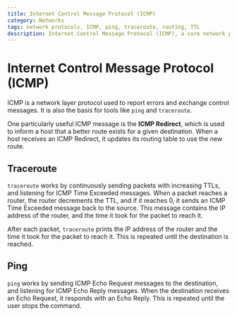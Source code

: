 ```yaml
---
title: Internet Control Message Protocol (ICMP)
category: Networks
tags: network protocols, ICMP, ping, traceroute, routing, TTL
description: Internet Control Message Protocol (ICMP), a core network protocol used for diagnostic and error-reporting purposes. Discusses two key ICMP-based tools: Traceroute, which traces the network path to a destination, and Ping, which tests connectivity and measures round-trip time. Provides an overview of ICMP's role in routing, including the use of Time-to-Live (TTL) values to detect and handle routing issues.
---
```


# Internet Control Message Protocol (ICMP)

ICMP is a network layer protocol used to report errors and exchange control messages. It is also the basis for tools like `ping` and `traceroute`.

One particularly useful ICMP message is the **ICMP Redirect**, which is used to inform a host that a better route exists for a given destination. When a host receives an ICMP Redirect, it updates its routing table to use the new route.

## Traceroute

`traceroute` works by continuously sending packets with increasing TTLs, and listening for ICMP Time Exceeded messages. When a packet reaches a router, the router decrements the TTL, and if it reaches 0, it sends an ICMP Time Exceeded message back to the source. This message contains the IP address of the router, and the time it took for the packet to reach it.

After each packet, `traceroute` prints the IP address of the router and the time it took for the packet to reach it. This is repeated until the destination is reached.

## Ping

`ping` works by sending ICMP Echo Request messages to the destination, and listening for ICMP Echo Reply messages. When the destination receives an Echo Request, it responds with an Echo Reply. This is repeated until the user stops the command.